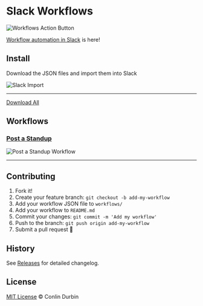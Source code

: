 # Slack Workflows

![Workflows Action Button](https://imgur.com/ediVFxg.png)

[Workflow automation in Slack](https://slack.com/features/workflow-automation) is here! 

## Install

Download the JSON files and import them into Slack

![Slack Import](https://imgur.com/OO7JFAo.png)

---

[Download All](releases/tag/v1.0)

## Workflows

### [Post a Standup](workflows/post-a-standup.json)

![Post a Standup Workflow](https://imgur.com/5xy3Cdc.png)

---

## Contributing

1. Fork it!
2. Create your feature branch: `git checkout -b add-my-workflow`
3. Add your workflow JSON file to `workflows/`
4. Add your workflow to `README.md`
3. Commit your changes: `git commit -m 'Add my workflow'`
4. Push to the branch: `git push origin add-my-workflow`
5. Submit a pull request 🎉

## History

See [Releases](https://github.com/wuz/slack-workflows/releases) for detailed changelog.

## License

[MIT License](LICENSE) © Conlin Durbin
